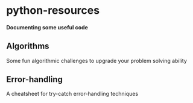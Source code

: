 # python-resources
#### Documenting some useful code

## Algorithms
Some fun algorithmic challenges to upgrade your problem solving ability

## Error-handling
A cheatsheet for try-catch error-handling techniques
